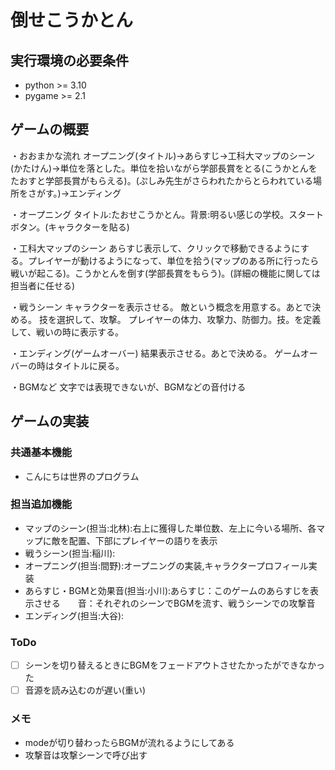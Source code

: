 # 倒せこうかとん

## 実行環境の必要条件
* python >= 3.10
* pygame >= 2.1

## ゲームの概要
・おおまかな流れ
オープニング(タイトル)→あらすじ→工科大マップのシーン(かたけん)→単位を落とした。単位を拾いながら学部長賞をとる(こうかとんをたおすと学部長賞がもらえる)。(ぷしみ先生がさらわれたからとらわれている場所をさがす。)→エンディング

・オープニング
タイトル:たおせこうかとん。背景:明るい感じの学校。スタートボタン。(キャラクターを貼る)

・工科大マップのシーン
あらすじ表示して、クリックで移動できるようにする。プレイヤーが動けるようになって、単位を拾う(マップのある所に行ったら戦いが起こる)。こうかとんを倒す(学部長賞をもらう)。(詳細の機能に関しては担当者に任せる)

・戦うシーン
キャラクターを表示させる。
敵という概念を用意する。あとで決める。
技を選択して、攻撃。
プレイヤーの体力、攻撃力、防御力。技。を定義して、戦いの時に表示する。

・エンディング(ゲームオーバー)
結果表示させる。あとで決める。
ゲームオーバーの時はタイトルに戻る。

・BGMなど
文字では表現できないが、BGMなどの音付ける

## ゲームの実装
### 共通基本機能
* こんにちは世界のプログラム

### 担当追加機能
* マップのシーン(担当:北林):右上に獲得した単位数、左上に今いる場所、各マップに敵を配置、下部にプレイヤーの語りを表示
* 戦うシーン(担当:稲川):
* オープニング(担当:間野):オープニングの実装,キャラクタープロフィール実装
* あらすじ・BGMと効果音(担当:小川):あらすじ：このゲームのあらすじを表示させる　　音：それぞれのシーンでBGMを流す、戦うシーンでの攻撃音
* エンディング(担当:大谷):

### ToDo
- [ ] シーンを切り替えるときにBGMをフェードアウトさせたかったができなかった
- [ ] 音源を読み込むのが遅い(重い)

### メモ
* modeが切り替わったらBGMが流れるようにしてある
* 攻撃音は攻撃シーンで呼び出す
